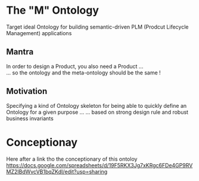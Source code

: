The "M" Ontology
==
Target ideal Ontology for building semantic-driven PLM (Prodcut Lifecycle Management) applications

Mantra
-
In order to design a Product, you also need a Product ...  
... so the ontology and the meta-ontology should be the same !

Motivation
-
Specifying a kind of Ontology skeleton for being able to quickly define an Ontology for a given purpose ...
... based on strong design rule and robust business invariants

Conceptionay
==
Here after a link tho the conceptionary of this ontoloy
https://docs.google.com/spreadsheets/d/19F5RKX3Jg7xKRgc6FDe4GP9RVMZ2IBdWvcVB1bqZKdI/edit?usp=sharing
